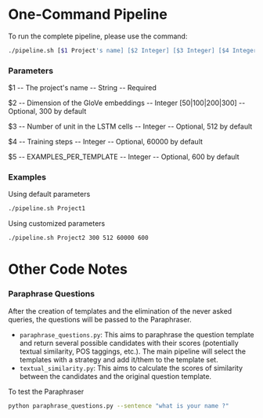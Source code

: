 
# One-Command Pipeline #
To run the complete pipeline, please use the command:

```bash
./pipeline.sh [$1 Project's name] [$2 Integer] [$3 Integer] [$4 Integer] [$5 Integer]
```

### Parameters
$1 -- The project's name -- String -- Required

$2 -- Dimension of the GloVe embeddings -- Integer [50|100|200|300] -- Optional, 300 by default

$3 -- Number of unit in the LSTM cells -- Integer -- Optional, 512 by default

$4 -- Training steps -- Integer -- Optional, 60000 by default

$5 -- EXAMPLES_PER_TEMPLATE -- Integer -- Optional, 600 by default

### Examples

Using default parameters
```bash
./pipeline.sh Project1
```

Using customized parameters
```bash
./pipeline.sh Project2 300 512 60000 600
```


# Other Code Notes #
### Paraphrase Questions
After the creation of templates and the elimination of the never asked queries, the questions will be passed to the Paraphraser.
- `paraphrase_questions.py`: This aims to paraphrase the question template and return several possible candidates with their scores (potentially textual similarity, POS taggings, etc.). The main pipeline will select the templates with a strategy and add it/them to the template set.
- `textual_similarity.py`: This aims to calculate the scores of similarity between the candidates and the original question template.

To test the Paraphraser
```bash
python paraphrase_questions.py --sentence "what is your name ?"
```